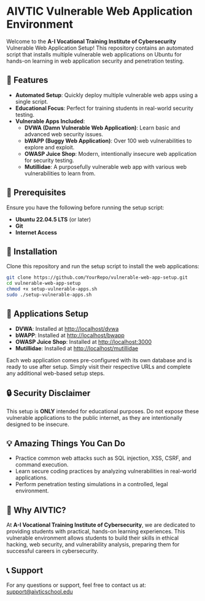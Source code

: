 # AIVTIC Vulnerable Web Application Environment

Welcome to the **A-I Vocational Training Institute of Cybersecurity** Vulnerable Web Application Setup! This repository contains an automated script that installs multiple vulnerable web applications on Ubuntu for hands-on learning in web application security and penetration testing.

## 🚀 Features

- **Automated Setup**: Quickly deploy multiple vulnerable web apps using a single script.
- **Educational Focus**: Perfect for training students in real-world security testing.
- **Vulnerable Apps Included**:
  - **DVWA (Damn Vulnerable Web Application)**: Learn basic and advanced web security issues.
  - **bWAPP (Buggy Web Application)**: Over 100 web vulnerabilities to explore and exploit.
  - **OWASP Juice Shop**: Modern, intentionally insecure web application for security testing.
  - **Mutillidae**: A purposefully vulnerable web app with various web vulnerabilities to learn from.

## 📜 Prerequisites

Ensure you have the following before running the setup script:
- **Ubuntu 22.04.5 LTS** (or later)
- **Git**
- **Internet Access**

## 🔧 Installation

Clone this repository and run the setup script to install the web applications:

```bash
git clone https://github.com/YourRepo/vulnerable-web-app-setup.git
cd vulnerable-web-app-setup
chmod +x setup-vulnerable-apps.sh
sudo ./setup-vulnerable-apps.sh
```



## 📂 Applications Setup

- **DVWA**: Installed at [http://localhost/dvwa](http://localhost/dvwa)
- **bWAPP**: Installed at [http://localhost/bwapp](http://localhost/bwapp)
- **OWASP Juice Shop**: Installed at [http://localhost:3000](http://localhost:3000)
- **Mutillidae**: Installed at [http://localhost/mutillidae](http://localhost/mutillidae)

Each web application comes pre-configured with its own database and is ready to use after setup. Simply visit their respective URLs and complete any additional web-based setup steps.

## 🔒 Security Disclaimer

This setup is **ONLY** intended for educational purposes. Do not expose these vulnerable applications to the public internet, as they are intentionally designed to be insecure.

## 💡 Amazing Things You Can Do

- Practice common web attacks such as SQL injection, XSS, CSRF, and command execution.
- Learn secure coding practices by analyzing vulnerabilities in real-world applications.
- Perform penetration testing simulations in a controlled, legal environment.

## 🌟 Why AIVTIC?

At **A-I Vocational Training Institute of Cybersecurity**, we are dedicated to providing students with practical, hands-on learning experiences. This vulnerable environment allows students to build their skills in ethical hacking, web security, and vulnerability analysis, preparing them for successful careers in cybersecurity.

## 📞 Support

For any questions or support, feel free to contact us at: [support@aivticschool.edu](mailto:support@aivticschool.edu)
